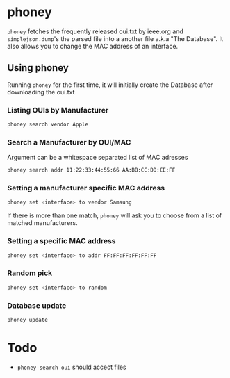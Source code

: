 # phoney

`phoney` fetches the frequently released oui.txt by ieee.org and `simplejson.dump`'s the parsed file into a another file a.k.a "The Database".
It also allows you to change the MAC address of an interface.

## Using phoney

Running `phoney` for the first time, it will initially create the Database after downloading the oui.txt

### Listing OUIs by Manufacturer

```bash
phoney search vendor Apple
```

### Search a Manufacturer by OUI/MAC

Argument can be a whitespace separated list of MAC adresses

```bash
phoney search addr 11:22:33:44:55:66 AA:BB:CC:DD:EE:FF
```

### Setting a manufacturer specific MAC address

```bash
phoney set <interface> to vendor Samsung
```

If there is more than one match, `phoney` will ask you to choose from a list of matched manufacturers.

### Setting a specific MAC address

```bash
phoney set <interface> to addr FF:FF:FF:FF:FF:FF
```

### Random pick

```bash
phoney set <interface> to random
```

### Database update

```bash
phoney update
```

# Todo

* `phoney search oui` should accect files



